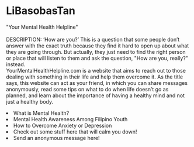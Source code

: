 # LiBasobasTan

<body>
  <p>"Your Mental Health Helpline" </br></br> DESCRIPTION: ‘How are you?’ This is a question that some people don’t answer with the exact truth because they find it hard to open up about what they are going through. But actually, they just need to find the right person or place that will listen to them and ask the question, "How are you, really?" instead. </br> YourMentalHealthHelpline.com is a website that aims to reach out to those dealing with something in their life and help them overcome it. As the title says, this website can act as your friend, in which you can share messages anonymously, read some tips on what to do when life doesn’t go as planned, and learn about the importance of having a healthy mind and not just a healthy body.</p>
  <li>What is Mental Health?</li>
  <li>Mental Health Awareness Among Filipino Youth</li>
  <li>How to Overcome Anxiety or Depression</li>
  <li>Check out some stuff here that will calm you down!</li>
  <li>Send an anonymous message here!</li>
<body/>
